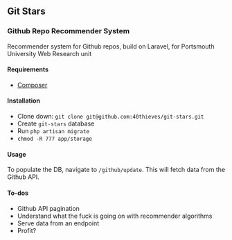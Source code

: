 ## Git Stars

### Github Repo Recommender System

Recommender system for Github repos, build on Laravel, for Portsmouth University Web Research unit

#### Requirements

* [Composer](http://getcomposer.org)

#### Installation

* Clone down: `git clone git@github.com:40thieves/git-stars.git`
* Create `git-stars` database
* Run `php artisan migrate`
* `chmod -R 777 app/storage`

#### Usage

To populate the DB, navigate to `/github/update`. This will fetch data from the Github API.

#### To-dos

* Github API pagination
* Understand what the fuck is going on with recommender algorithms
* Serve data from an endpoint
* Profit?
